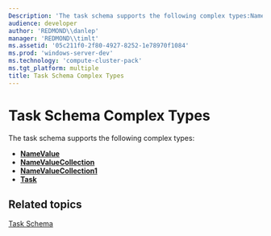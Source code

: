 ```yaml
---
Description: 'The task schema supports the following complex types:NameValueNameValueCollectionNameValueCollection1Task'
audience: developer
author: 'REDMOND\\danlep'
manager: 'REDMOND\\timlt'
ms.assetid: '05c211f0-2f80-4927-8252-1e78970f1084'
ms.prod: 'windows-server-dev'
ms.technology: 'compute-cluster-pack'
ms.tgt_platform: multiple
title: Task Schema Complex Types
---
```


# Task Schema Complex Types

The task schema supports the following complex types:

-   [**NameValue**](schema-task-namevalue-complextype.md)
-   [**NameValueCollection**](schema-task-namevaluecollection-complextype.md)
-   [**NameValueCollection1**](schema-task-namevaluecollection1-complextype.md)
-   [**Task**](schema-task-task-complextype.md)

## Related topics

<dl> <dt>

[Task Schema](schema-task-schema.md)
</dt> </dl>

 

 



